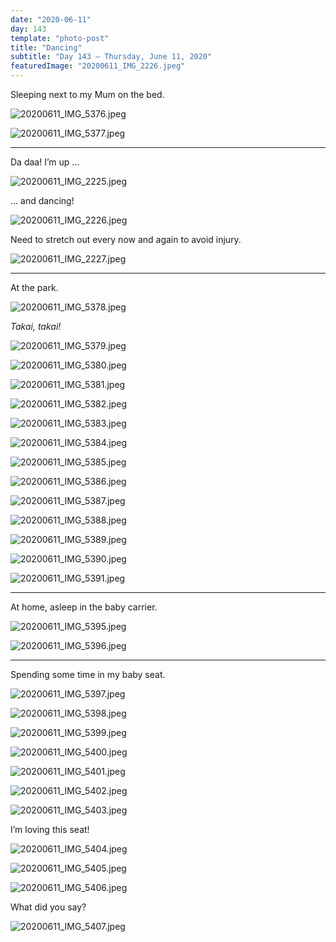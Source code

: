 ```yaml
---
date: "2020-06-11"
day: 143
template: "photo-post"
title: "Dancing"
subtitle: "Day 143 – Thursday, June 11, 2020"
featuredImage: "20200611_IMG_2226.jpeg"
---
```


Sleeping next to my Mum on the bed.

![20200611_IMG_5376.jpeg](20200611_IMG_5376.jpeg)

![20200611_IMG_5377.jpeg](20200611_IMG_5377.jpeg)

<hr />

Da daa! I’m up …

![20200611_IMG_2225.jpeg](20200611_IMG_2225.jpeg)

… and dancing!

![20200611_IMG_2226.jpeg](20200611_IMG_2226.jpeg)

Need to stretch out every now and again to avoid injury.

![20200611_IMG_2227.jpeg](20200611_IMG_2227.jpeg)

<hr />

At the park.

![20200611_IMG_5378.jpeg](20200611_IMG_5378.jpeg)

<i>Takai, takai!</i>

![20200611_IMG_5379.jpeg](20200611_IMG_5379.jpeg)

![20200611_IMG_5380.jpeg](20200611_IMG_5380.jpeg)

![20200611_IMG_5381.jpeg](20200611_IMG_5381.jpeg)

![20200611_IMG_5382.jpeg](20200611_IMG_5382.jpeg)

![20200611_IMG_5383.jpeg](20200611_IMG_5383.jpeg)

![20200611_IMG_5384.jpeg](20200611_IMG_5384.jpeg)

![20200611_IMG_5385.jpeg](20200611_IMG_5385.jpeg)

![20200611_IMG_5386.jpeg](20200611_IMG_5386.jpeg)

![20200611_IMG_5387.jpeg](20200611_IMG_5387.jpeg)

![20200611_IMG_5388.jpeg](20200611_IMG_5388.jpeg)

![20200611_IMG_5389.jpeg](20200611_IMG_5389.jpeg)

![20200611_IMG_5390.jpeg](20200611_IMG_5390.jpeg)

![20200611_IMG_5391.jpeg](20200611_IMG_5391.jpeg)

<hr />

At home, asleep in the baby carrier.

![20200611_IMG_5395.jpeg](20200611_IMG_5395.jpeg)

![20200611_IMG_5396.jpeg](20200611_IMG_5396.jpeg)

<hr />

Spending some time in my baby seat.

![20200611_IMG_5397.jpeg](20200611_IMG_5397.jpeg)

![20200611_IMG_5398.jpeg](20200611_IMG_5398.jpeg)

![20200611_IMG_5399.jpeg](20200611_IMG_5399.jpeg)

![20200611_IMG_5400.jpeg](20200611_IMG_5400.jpeg)

![20200611_IMG_5401.jpeg](20200611_IMG_5401.jpeg)

![20200611_IMG_5402.jpeg](20200611_IMG_5402.jpeg)

![20200611_IMG_5403.jpeg](20200611_IMG_5403.jpeg)

I’m loving this seat!

![20200611_IMG_5404.jpeg](20200611_IMG_5404.jpeg)

![20200611_IMG_5405.jpeg](20200611_IMG_5405.jpeg)

![20200611_IMG_5406.jpeg](20200611_IMG_5406.jpeg)

What did you say?

![20200611_IMG_5407.jpeg](20200611_IMG_5407.jpeg)
